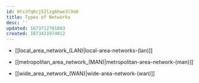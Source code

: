 ```yaml
---
id: 8ts3fq6cj52lzg6hwe3l9a6
title: Types of Networks
desc: ''
updated: 1673712781883
created: 1673421974012
---
```


-  [[local_area_network_(LAN)|local-area-networks-(lan)]]

-  [[metropolitan_area_network_(MAN)|metropolitan-area-network-(man)]]

-  [[wide_area_network_(WAN)|wide-area-network-(wan)]]